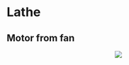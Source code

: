 # Lathe

## Motor from fan

<p align="center">
	<img src="https://github.com/saeedghsh/3d_models/blob/master/lathe/images/???.png">
</p>
